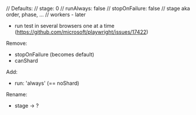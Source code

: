    // Defaults:
   //   stage: 0
   //   runAlways: false
   //   stopOnFailure: false
   // stage aka order, phase, ...
   // workers - later

- run test in several browsers one at a time (https://github.com/microsoft/playwright/issues/17422)


Remove:
- stopOnFailure (becomes default)
- canShard

Add:
- run: 'always'  (== noShard)

Rename:
- stage -> ?
